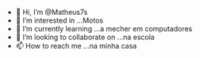 - 👋 Hi, I’m @Matheus7s
- 👀 I’m interested in ...Motos
- 🌱 I’m currently learning ...a mecher em computadores
- 💞️ I’m looking to collaborate on ...na escola
- 📫 How to reach me ...na minha casa

<!---
Matheus7s/Matheus7s is a ✨ special ✨ repository because its `README.md` (this file) appears on your GitHub profile.
You can click the Preview link to take a look at your changes.
--->
